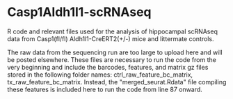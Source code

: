 # Casp1Aldh1l1-scRNAseq
R code and relevant files used for the analysis of hippocampal scRNAseq data from Casp1(fl/fl) Aldh1l1-CreERT2(+/-) mice and littermate controls.

The raw data from the sequencing run are too large to upload here and will be posted elsewhere. These files are necessary to run the code from the very beginning and include the barcodes, features, and matrix gz files stored in the following folder names: ctrl_raw_feature_bc_matrix, tx_raw_feature_bc_matrix. Instead, the "merged_seurat.Rdata" file compiling these features is included here to run the code from line 87 onward.
